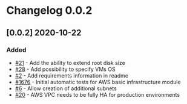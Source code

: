 # Changelog 0.0.2

## [0.0.2] 2020-10-22

### Added

* [#21](https://github.com/epiphany-platform/m-aws-basic-infrastructure/issues/21) - Add the ability to extend root disk size
* [#28](https://github.com/epiphany-platform/m-aws-basic-infrastructure/issues/28) - Add possibility to specify VMs OS
* [#2](https://github.com/epiphany-platform/m-aws-basic-infrastructure/issues/2) - Add requirements information in readme
* [#1676](https://github.com/epiphany-platform/epiphany/issues/1676) - Initial automatic tests for AWS basic infrastructure module
* [#6](https://github.com/epiphany-platform/m-aws-basic-infrastructure/issues/6) - Allow creation of additional subnets
* [#20](https://github.com/epiphany-platform/m-aws-basic-infrastructure/issues/20) - AWS VPC needs to be fully HA for production environments
